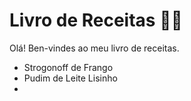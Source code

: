 # Livro de Receitas :woman_cook:

Olá! Ben-vindes ao meu livro de receitas.

- Strogonoff de Frango
- Pudim de Leite Lisinho
- 



